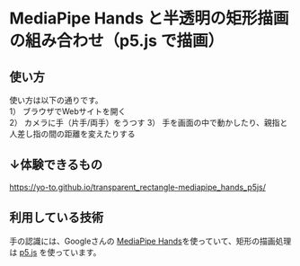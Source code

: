 # MediaPipe Hands と半透明の矩形描画の組み合わせ（p5.js で描画）

## 使い方
使い方は以下の通りです。  
1） ブラウザでWebサイトを開く  
2） カメラに手（片手/両手）をうつす
3） 手を画面の中で動かしたり、親指と人差し指の間の距離を変えたりする

## ↓体験できるもの
https://yo-to.github.io/transparent_rectangle-mediapipe_hands_p5js/

## 利用している技術
手の認識には、Googleさんの [MediaPipe Hands](https://google.github.io/mediapipe/solutions/hands.html)を使っていて、矩形の描画処理は [p5.js](https://p5js.org/) を使っています。
